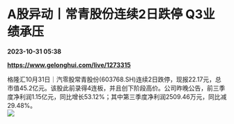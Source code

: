 # A股异动丨常青股份连续2日跌停 Q3业绩承压

**2023-10-31 05:38**

**https://www.gelonghui.com/live/1273315**

格隆汇10月31日｜汽零股常青股份(603768.SH)连续2日跌停，现报22.17元，总市值45.2亿元。该股此前录得4连板，并且创下阶段高价。公司昨晚公告，前三季度净利润1.15亿元，同比增长53.12%；其中第三季度净利润2509.46万元，同比减29.48%。  
![](https://img5.gelonghui.com/live/398dd-22c10e3f-b314-416a-ac2a-abb08bdea20b.png)